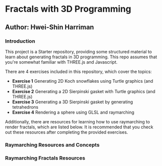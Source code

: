 # Fractals with 3D Programming

## Author: Hwei-Shin Harriman

### Introduction

This project is a Starter repository, providing some structured material to
learn about generating fractals in 3D programming. This repo assumes that you're
somewhat familiar with THREE.js and Javascript.

There are 4 exercises included in this repository, which cover the topics:

- **Exercise 1** Generating 2D Koch snowflakes using Turtle graphics (and
  THREE.js)
- **Exercise 2** Generating a 2D Sierpinski gasket with Turtle graphics (and
  THREE.js)
- **Exercise 3** Generating a 3D Sierpinski gasket by generating tetrahedrons
- **Exercise 4** Rendering a sphere using GLSL and raymarching

Additionally, there are resources for learning how to use raymarching to render
fractals, which are listed below. It is recommended that you check out these
resources after completing the provided exercises.

### Raymarching Resources and Concepts

### Raymarching Fractals Resources
